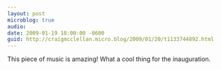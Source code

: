 ```yaml
---
layout: post
microblog: true
audio: 
date: 2009-01-19 18:00:00 -0600
guid: http://craigmcclellan.micro.blog/2009/01/20/t1133744892.html
---
```

This piece of music is amazing! What a cool thing for the inauguration.
